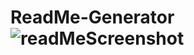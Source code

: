 # ReadMe-Generator![readMeScreenshot](https://user-images.githubusercontent.com/84590140/135386402-893c73bd-bb5d-4a3b-95ca-030c9ba31a00.jpg)
